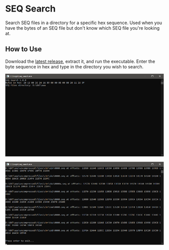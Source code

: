 # SEQ Search

Search SEQ files in a directory for a specific hex sequence. Used when you have the
bytes of an SEQ file but don't know which SEQ file you're looking at.

## How to Use

Download the [latest release](https://github.com/NicholasMoser/SEQ-Search/releases),
extract it, and run the executable. Enter the byte sequence in hex and type in the
directory you wish to search.

![Input](seq_search_input.png?raw=true "Input")

![Output](seq_search_output.png?raw=true "Output")
